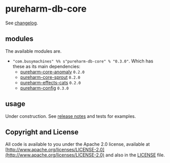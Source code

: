 # pureharm-db-core

See [changelog](./CHANGELOG.md).

## modules

The available modules are.

- `"com.busymachines" %% s"pureharm-db-core" % "0.3.0"`. Which has these as its main dependencies:
  - [pureharm-core-anomaly](https://github.com/busymachines/pureharm-core/releases) `0.2.0`
  - [pureharm-core-sprout](https://github.com/busymachines/pureharm-core/releases) `0.2.0`
  - [pureharm-effects-cats](https://github.com/busymachines/pureharm-effects-cats/releases) `0.2.0`
  - [pureharm-config](https://github.com/busymachines/pureharm-config/releases) `0.3.0`

## usage

Under construction. See [release notes](https://github.com/busymachines/pureharm-db-core/releases) and tests for examples.

## Copyright and License

All code is available to you under the Apache 2.0 license, available
at [http://www.apache.org/licenses/LICENSE-2.0](http://www.apache.org/licenses/LICENSE-2.0) and also in
the [LICENSE](./LICENSE) file.
